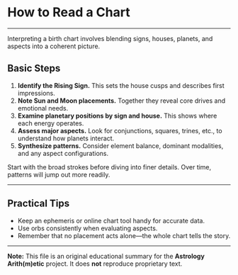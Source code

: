 # How to Read a Chart

---

Interpreting a birth chart involves blending signs, houses, planets, and aspects into a coherent picture.

## Basic Steps

1. **Identify the Rising Sign.** This sets the house cusps and describes first impressions.
2. **Note Sun and Moon placements.** Together they reveal core drives and emotional needs.
3. **Examine planetary positions by sign and house.** This shows where each energy operates.
4. **Assess major aspects.** Look for conjunctions, squares, trines, etc., to understand how planets interact.
5. **Synthesize patterns.** Consider element balance, dominant modalities, and any aspect configurations.

Start with the broad strokes before diving into finer details. Over time, patterns will jump out more readily.

---

## Practical Tips

- Keep an ephemeris or online chart tool handy for accurate data.
- Use orbs consistently when evaluating aspects.
- Remember that no placement acts alone—the whole chart tells the story.

---

**Note:**
This file is an original educational summary for the **Astrology Arith(m)etic** project. It does **not** reproduce proprietary text.
